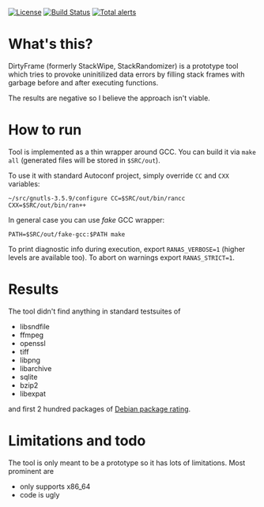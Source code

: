 [![License](http://img.shields.io/:license-MIT-blue.svg)](https://github.com/yugr/DirtyFrame/blob/master/LICENSE.txt)
[![Build Status](https://github.com/yugr/DirtyFrame/actions/workflows/ci.yml/badge.svg)](https://github.com/yugr/DirtyFrame/actions)
[![Total alerts](https://img.shields.io/lgtm/alerts/g/yugr/DirtyFrame.svg?logo=lgtm&logoWidth=18)](https://lgtm.com/projects/g/yugr/DirtyFrame/alerts/)

# What's this?

DirtyFrame (formerly StackWipe, StackRandomizer) is a prototype tool
which tries to provoke uninitilized data
errors by filling stack frames with garbage before and after executing
functions.

The results are negative so I believe the approach isn't viable.

# How to run

Tool is implemented as a thin wrapper around GCC. You can build it
via `make all` (generated files will be stored in `$SRC/out`).

To use it with standard Autoconf project, simply override `CC` and `CXX`
variables:

    ~/src/gnutls-3.5.9/configure CC=$SRC/out/bin/rancc CXX=$SRC/out/bin/ran++

In general case you can use _fake_ GCC wrapper:

    PATH=$SRC/out/fake-gcc:$PATH make

To print diagnostic info during execution, export `RANAS_VERBOSE=1` (higher
levels are available too). To abort on warnings export `RANAS_STRICT=1`.

# Results

The tool didn't find anything in standard testsuites of
* libsndfile
* ffmpeg
* openssl
* tiff
* libpng
* libarchive
* sqlite
* bzip2
* libexpat

and first 2 hundred packages of [Debian package rating](http://popcon.debian.org/by_vote).

# Limitations and todo

The tool is only meant to be a prototype so it has lots of limitations.
Most prominent are
* only supports x86\_64
* code is ugly


